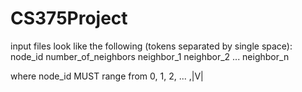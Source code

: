 # CS375Project

input files look like the following (tokens separated by single space):
node_id number_of_neighbors neighbor_1 neighbor_2 ... neighbor_n

where node_id MUST range from 0, 1, 2, ... ,|V|
